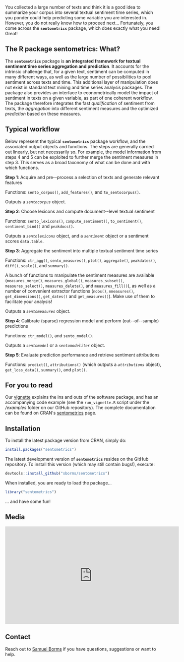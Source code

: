 
You collected a large number of texts and think it is a good idea to summarize your corpus into several textual sentiment time series, which you ponder could help predicting some variable you are interested in. However, you do not really know how to proceed next... Fortunately, you come across the **`sentometrics`** package, which does exactly what you need! Great!

## The R package **sentometrics**: What?

The **`sentometrics`** package is **an integrated framework for textual sentiment time series aggregation and prediction**. It accounts for the intrinsic challenge that, for a given text, sentiment can be computed in many different ways, as well as the large number of possibilities to pool sentiment across texts and time. This additional layer of manipulation does not exist in standard text mining and time series analysis packages. The package also provides an interface to econometrically model the impact of sentiment in texts on a given variable, as part of one coherent workflow. The package therefore integrates the fast _qualification_ of sentiment from texts, the _aggregation_ into different sentiment measures and the optimized _prediction_ based on these measures.

## Typical workflow

Below represent the typical **`sentometrics`** package workflow, and the associated output objects and functions. The steps are generally carried out linearly, but not necessarily so. For example, the model information from steps 4 and 5 can be exploited to further merge the sentiment measures in step 3. This serves as a broad taxonomy of what can be done and with which functions.

**Step 1**: Acquire and pre--process a selection of texts and generate relevant features

Functions: `sento_corpus()`, `add_features()`, and `to_sentocorpus()`. 

Outputs a _`sentocorpus`_ object.

**Step 2**: Choose lexicons and compute document--level textual sentiment

Functions: `sento_lexicons()`, `compute_sentiment()`, `to_sentiment()`, `sentiment_bind()` and `peakdocs()`.

Outputs a _`sentolexicons`_ object, and a _`sentiment`_ object or a sentiment scores `data.table`.

**Step 3**: Aggregate the sentiment into multiple textual sentiment time series

Functions: `ctr_agg()`, `sento_measures()`, `plot()`, `aggregate()`, `peakdates()`, `diff()`, `scale()`, and `summary()`.

A bunch of functions to manipulate the sentiment measures are available (`measures_merge()`, `measures_global()`, `measures_subset()`, `measures_select()`, `measures_delete()`, and `measures_fill()`), as well as a number of convenient extractor functions (`nobs()`, `nmeasures()`, `get_dimensions()`, `get_dates()` and `get_measures()`). Make use of them to facilitate your analysis!

Outputs a _`sentomeasures`_ object.

**Step 4**: Calibrate (sparse) regression model and perform (out--of--sample) predictions

Functions: `ctr_model()`, and `sento_model()`.

Outputs a _`sentomodel`_ or a _`sentomodeliter`_ object.

**Step 5**: Evaluate prediction performance and retrieve sentiment attributions

Functions: `predict()`, `attributions()` (which outputs a _`attributions`_ object), `get_loss_data()`, `summary()`, and `plot()`.

## For you to read

Our [vignette](https://ssrn.com/abstract=3067734) explains the ins and outs of the software package, and has an accompanying code example (see the `run_vignette.R` script under the _/examples_ folder on our GitHub repository). The complete documentation can be found on CRAN's [sentometrics](https://CRAN.R-project.org/package=sentometrics) page. 

## Installation

To install the latest package version from CRAN, simply do:

```R
install.packages("sentometrics")
```

The latest development version of **`sentometrics`** resides on the GitHub repository. To install this version (which may still contain bugs!), execute:

```R
devtools::install_github("sborms/sentometrics")
```

When installed, you are ready to load the package...

```R
library("sentometrics")
```

... and have some fun!

## Media

<iframe width="560" height="315" src="https://www.youtube.com/embed/KC8LSBNvZrQ" frameborder="0" allow="autoplay; encrypted-media" allowfullscreen></iframe>

## Contact

Reach out to [Samuel Borms](mailto:samuel.borms@unine.ch) if you have questions, suggestions or want to help.

